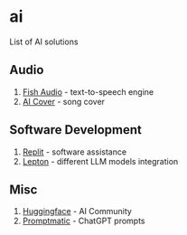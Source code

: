 # ai

List of AI solutions
## Audio
1. [Fish Audio](https://fish.audio/) - text-to-speech engine
2. [AI Cover](https://aicover.fun/) - song cover


## Software Development
1. [Replit](https://replit.com/) - software assistance
2. [Lepton](https://www.lepton.ai/) - different LLM models integration

## Misc
1. [Huggingface](https://huggingface.co/) - AI Community
2. [Promptmatic](https://promptmatic.ai/prompts) - ChatGPT prompts

